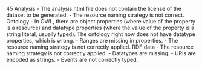 45
    Analysis
        - The analysis.html file does not contain the license of the dataset to be generated.
        - The resource naming strategy is not correct.
    Ontology
        - In OWL, there are object properties (where value of the property is a resource) and datatype properties (where the value of the property is a string literal, usually typed). The ontology right now does not have datatype properties, which is wrong.
        - Ranges are missing in properties.
        - The resource naming strategy is not correctly applied.
    RDF data
        - The resource naming strategy is not correctly applied.
        - Datatypes are missing.
        - URIs are encoded as strings.
        - Events are not correctly typed.
